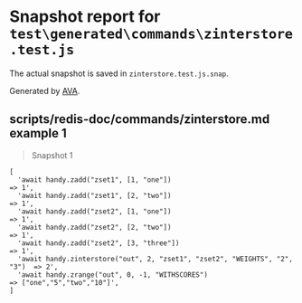 # Snapshot report for `test\generated\commands\zinterstore.test.js`

The actual snapshot is saved in `zinterstore.test.js.snap`.

Generated by [AVA](https://ava.li).

## scripts/redis-doc/commands/zinterstore.md example 1

> Snapshot 1

    [
      'await handy.zadd("zset1", [1, "one"])                                     => 1',
      'await handy.zadd("zset1", [2, "two"])                                     => 1',
      'await handy.zadd("zset2", [1, "one"])                                     => 1',
      'await handy.zadd("zset2", [2, "two"])                                     => 1',
      'await handy.zadd("zset2", [3, "three"])                                   => 1',
      'await handy.zinterstore("out", 2, "zset1", "zset2", "WEIGHTS", "2", "3")  => 2',
      'await handy.zrange("out", 0, -1, "WITHSCORES")                            => ["one","5","two","10"]',
    ]
